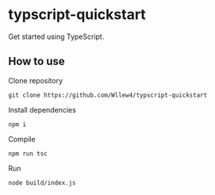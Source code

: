 # typscript-quickstart
Get started using TypeScript.

## How to use
Clone repository
```
git clone https://github.com/Wllew4/typscript-quickstart
```
Install dependencies
```
npm i
```
Compile
```
npm run tsc
```
Run
```
node build/index.js
```
